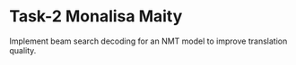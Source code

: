 # Task-2                                                             Monalisa Maity
Implement beam search decoding for an NMT model to improve translation quality.
